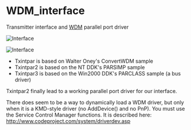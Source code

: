 # WDM_interface

Transmitter interface and [WDM](https://en.wikipedia.org/wiki/Windows_Driver_Model) parallel port driver

![Interface](https://blacksphere2.github.io/images/int2.jpg)

![Interface](https://blacksphere2.github.io/images/int5.jpg)

* Txintpar is based on Walter Oney's ConvertWDM sample
* Txintpar2 is based on the NT DDK's PARSIMP sample
* Txintpar3 is based on the Win2000 DDK's PARCLASS sample (a bus driver)

Txintpar2 finally lead to a working parallel port driver for our interface.

There does seem to be a way to dynamically load a WDM driver, but only when it is a KMD-style driver (no AddDevice() and no PnP). You must use the Service Control Manager functions. It is described here: http://www.codeproject.com/system/driverdev.asp
